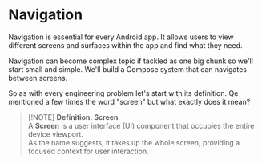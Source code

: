 # Navigation

Navigation is essential for every Android app. 
It allows users to view different screens and surfaces within the app
and find what they need.

Navigation can become complex topic if tackled as one big chunk so we'll start
small and simple. We'll build a Compose system that can navigates between screens.

So as with every engineering problem let's start with its definition.
Qe mentioned a few times the word "screen" but what exactly does it mean?

> [!NOTE] **Definition: Screen**  
> A **Screen** is a user interface (UI) component that occupies the entire device viewport.  
> As the name suggests, it takes up the whole screen, providing a focused context for user interaction.

